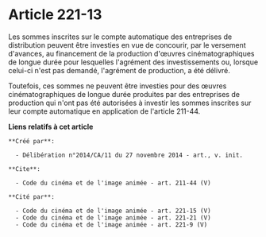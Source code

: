 # Article 221-13

Les sommes inscrites sur le compte automatique des entreprises de distribution peuvent être investies en vue de concourir,
par le versement d'avances, au financement de la production d'œuvres cinématographiques de longue durée pour lesquelles
l'agrément des investissements ou, lorsque celui-ci n'est pas demandé, l'agrément de production, a été délivré. 

Toutefois, ces sommes ne peuvent être investies pour des œuvres cinématographiques de longue durée produites par des
entreprises de production qui n'ont pas été autorisées à investir les sommes inscrites sur leur compte automatique en
application de l'article 211-44.

**Liens relatifs à cet article**

	**Créé par**:

	  - Délibération n°2014/CA/11 du 27 novembre 2014 - art., v. init.

	**Cite**:

	  - Code du cinéma et de l'image animée - art. 211-44 (V)

	**Cité par**:

	  - Code du cinéma et de l'image animée - art. 221-15 (V)
	  - Code du cinéma et de l'image animée - art. 221-21 (V)
	  - Code du cinéma et de l'image animée - art. 221-9 (V)
